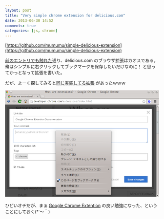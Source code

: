 ```yaml
---
layout: post
title: "Very simple chrome extension for delicious.com"
date: 2013-06-30 14:52
comments: true
categories: [js, chrome]
---
```

[https://github.com/mumumu/simple-delicious-extension](https://github.com/mumumu/simple-delicious-extension)

[前のエントリでも触れた](http://mumumu.github.io/blog/2013/06/22/put-delicious-browser-extensions-on-ice/)通り、delicious.com のブラウザ拡張はカオスである。俺はシンプルに右クリックしてブックマークを保存したいだけなのに！ と思ってかっとなって拡張を書いた。

だが、よーく探してみると[同じ実装してる拡張](https://chrome.google.com/webstore/detail/delicious-right/colfilefkcecabapocgddfkjpomiibjc) があったｗｗｗ

![screenshot](/images/my-delicious-extension-screenshot.png)

ひどいオチだが、まぁ [Google Chrome Extention](http://developer.chrome.com/extensions/index.html) の良い勉強になった、ということにしておく(*´〜｀)
